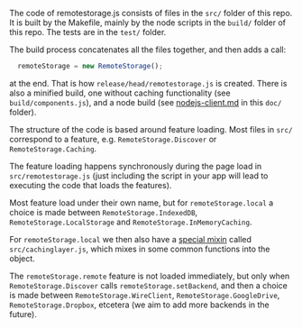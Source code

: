 The code of remotestorage.js consists of files in the `src/` folder
of this repo. It is built by the Makefile, mainly by the node scripts
in the `build/` folder of this repo. The tests are in the `test/` folder.

The build process concatenates all the files together, and then adds a call:

````js
  remoteStorage = new RemoteStorage();
````

at the end. That is how `release/head/remotestorage.js` is created. There is
also a minified build, one without caching functionality (see `build/components.js`),
and a node build (see [nodejs-client.md](nodejs-client.md) in this `doc/` folder).

The structure of the code is based around feature loading. Most files in `src/` correspond
to a feature, e.g. `RemoteStorage.Discover` or `RemoteStorage.Caching`.

The feature loading happens synchronously during the page load in `src/remotestorage.js`
(just including the script in your app will lead to executing the code that loads the features).

Most feature load under their own name, but for `remoteStorage.local` a choice is made between
`RemoteStorage.IndexedDB`, `RemoteStorage.LocalStorage` and `RemoteStorage.InMemoryCaching`.

For `remoteStorage.local` we then also have a
[special mixin](https://github.com/remotestorage/remotestorage.js/issues/777#issuecomment-57392440)
called `src/cachinglayer.js`, which mixes in some common functions into the object.

The `remoteStorage.remote` feature is not loaded immediately, but only when `RemoteStorage.Discover`
calls `remoteStorage.setBackend`, and then a choice is made between `RemoteStorage.WireClient`,
`RemoteStorage.GoogleDrive`, `RemoteStorage.Dropbox`, etcetera (we aim to add more backends in the future).
